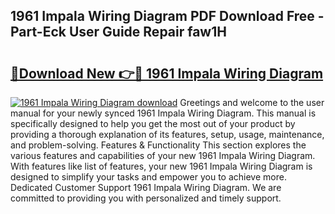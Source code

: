 ## 1961 Impala Wiring Diagram PDF Download Free - Part-Eck User Guide Repair faw1H

# <h2><a href="http://dfm7oat.blite.top/?on=1961+Impala+Wiring+Diagram">🔗Download New 👉🔴 1961 Impala Wiring Diagram</a></h2>

[![1961 Impala Wiring Diagram download](https://i.imgur.com/lujVjoI.png)](http://dfm7oat.blite.top/?on=1961+Impala+Wiring+Diagram)
Greetings and welcome to the user manual for your newly synced 1961 Impala Wiring Diagram. This manual is specifically designed to help you get the most out of your product by providing a thorough explanation of its features, setup, usage, maintenance, and problem-solving. Features & Functionality This section explores the various features and capabilities of your new 1961 Impala Wiring Diagram. With features like list of features, your new 1961 Impala Wiring Diagram is designed to simplify your tasks and empower you to achieve more. Dedicated Customer Support 1961 Impala Wiring Diagram. We are committed to providing you with personalized and timely support.

